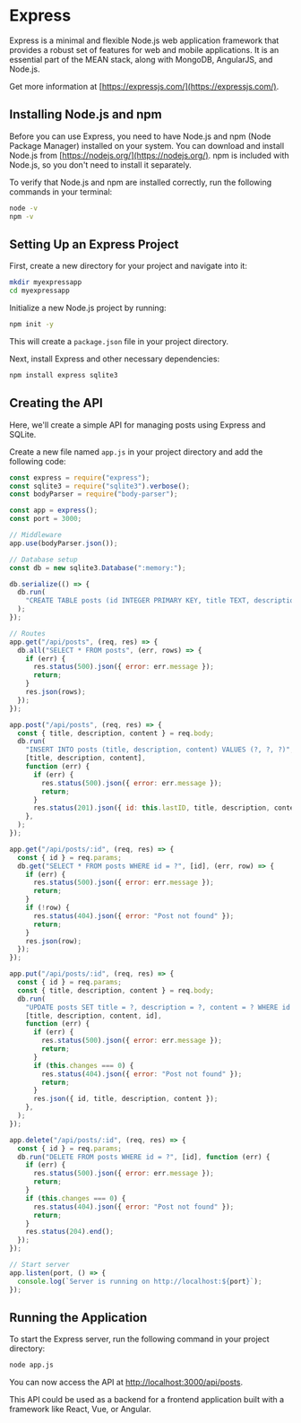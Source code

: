 # Express

Express is a minimal and flexible Node.js web application framework that provides a robust set of features for web and mobile applications. It is an essential part of the MEAN stack, along with MongoDB, AngularJS, and Node.js.

Get more information at [https://expressjs.com/](https://expressjs.com/).

## Installing Node.js and npm

Before you can use Express, you need to have Node.js and npm (Node Package Manager) installed on your system. You can download and install Node.js from [https://nodejs.org/](https://nodejs.org/). npm is included with Node.js, so you don't need to install it separately.

To verify that Node.js and npm are installed correctly, run the following commands in your terminal:

```bash
node -v
npm -v
```

## Setting Up an Express Project

First, create a new directory for your project and navigate into it:

```bash
mkdir myexpressapp
cd myexpressapp
```

Initialize a new Node.js project by running:

```bash
npm init -y
```

This will create a `package.json` file in your project directory.

Next, install Express and other necessary dependencies:

```bash
npm install express sqlite3
```

## Creating the API

Here, we'll create a simple API for managing posts using Express and SQLite.

Create a new file named `app.js` in your project directory and add the following code:

```javascript
const express = require("express");
const sqlite3 = require("sqlite3").verbose();
const bodyParser = require("body-parser");

const app = express();
const port = 3000;

// Middleware
app.use(bodyParser.json());

// Database setup
const db = new sqlite3.Database(":memory:");

db.serialize(() => {
  db.run(
    "CREATE TABLE posts (id INTEGER PRIMARY KEY, title TEXT, description TEXT, content TEXT)",
  );
});

// Routes
app.get("/api/posts", (req, res) => {
  db.all("SELECT * FROM posts", (err, rows) => {
    if (err) {
      res.status(500).json({ error: err.message });
      return;
    }
    res.json(rows);
  });
});

app.post("/api/posts", (req, res) => {
  const { title, description, content } = req.body;
  db.run(
    "INSERT INTO posts (title, description, content) VALUES (?, ?, ?)",
    [title, description, content],
    function (err) {
      if (err) {
        res.status(500).json({ error: err.message });
        return;
      }
      res.status(201).json({ id: this.lastID, title, description, content });
    },
  );
});

app.get("/api/posts/:id", (req, res) => {
  const { id } = req.params;
  db.get("SELECT * FROM posts WHERE id = ?", [id], (err, row) => {
    if (err) {
      res.status(500).json({ error: err.message });
      return;
    }
    if (!row) {
      res.status(404).json({ error: "Post not found" });
      return;
    }
    res.json(row);
  });
});

app.put("/api/posts/:id", (req, res) => {
  const { id } = req.params;
  const { title, description, content } = req.body;
  db.run(
    "UPDATE posts SET title = ?, description = ?, content = ? WHERE id = ?",
    [title, description, content, id],
    function (err) {
      if (err) {
        res.status(500).json({ error: err.message });
        return;
      }
      if (this.changes === 0) {
        res.status(404).json({ error: "Post not found" });
        return;
      }
      res.json({ id, title, description, content });
    },
  );
});

app.delete("/api/posts/:id", (req, res) => {
  const { id } = req.params;
  db.run("DELETE FROM posts WHERE id = ?", [id], function (err) {
    if (err) {
      res.status(500).json({ error: err.message });
      return;
    }
    if (this.changes === 0) {
      res.status(404).json({ error: "Post not found" });
      return;
    }
    res.status(204).end();
  });
});

// Start server
app.listen(port, () => {
  console.log(`Server is running on http://localhost:${port}`);
});
```

## Running the Application

To start the Express server, run the following command in your project directory:

```bash
node app.js
```

You can now access the API at [http://localhost:3000/api/posts](http://localhost:3000/api/posts).

This API could be used as a backend for a frontend application built with a framework like React, Vue, or Angular.
